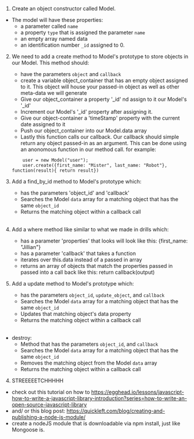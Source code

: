 1.  Create an object constructor called Model.
  - The model will have these properties:
    - a parameter called `name`
    - a property `type` that is assigned the parameter `name`
    - an empty array named data
    - an identification number `_id` assigned to 0.

2. We need to add a create method to Model's prototype to store objects in our Model. This method should:
    - have the parameters `object` and `callback`
    - create a variable object_container that has an empty object assigned to it.  This object will house your passed-in object as well as other meta-data we will generate
    - Give our object_container a property '_id' nd assign to it our Model's '_id'
    - Increment our Model's '_id' property after assigning it.
    - Give our object-container a 'timeStamp' property with the current date assigned to it
    - Push  our object_container into our Model.data array
    - Lastly this function calls our callback. Our callback should simple return any object passed-in as an argument. This can be done using an anonomous function in our method call. for example:
    ```
        user = new Model("user");
        user.create({first_name: "Mister", last_name: "Robot"}, function(result){ return result})
    ```

3. Add a find_by_id method to Model's prototype which:
    - has the parameters 'object_id' and 'callback'
    - Searches the Model `data` array for a matching object that has the same `object_id`
    - Returns the matching object within a callback call
    <br><br>

2. Add a where method like similar to what we made in drills which:
    - has a parameter 'properties' that looks will look like this: {first_name: "Jillian"}
    - has a parameter 'callback' that takes a function
    - iterates over this.data instead of a passed in array
    - returns an array of objects that match the properties passed in passed into a call back like this: return callback(output)

3. Add a update method to Model's prototype which:
    - has the parameters `object_id`, `update_object`, and `callback`
    - Searches the Model `data` array for a matching object that has the same `object_id`
    - Updates that matching object's data property
    - Returns the matching object within a callback call
    <br><br>
  - destroy:
    - Method that has the parameters `object_id`, and `callback`
    - Searches the Model `data` array for a matching object that has the same `object_id`
    - Removes the matching object from the Model `data` array
    - Returns the matching object within a callback call

4. STREEEEETCHHHHH
  - check out this tutorial on how to https://egghead.io/lessons/javascript-how-to-write-a-javascript-library-introduction?series=how-to-write-an-open-source-javascript-library
  - and/ or this blog post: https://quickleft.com/blog/creating-and-publishing-a-node-js-module/
  - create a nodeJS module that is downloadable via npm install, just like Mongoose is. 